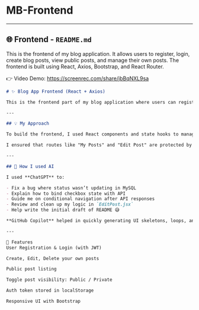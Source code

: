 # MB-Frontend


---

## 🌐 Frontend - `README.md`

This is the frontend of my blog application. It allows users to register, login, create blog posts, view public posts, and manage their own posts. The frontend is built using React, Axios, Bootstrap, and React Router.

👉 Video Demo: https://screenrec.com/share/jbBqNXL9sa


```markdown
# ✨ Blog App Frontend (React + Axios)

This is the frontend part of my blog application where users can register, login, create/edit posts, and view their own or public posts. Built using React, Axios, and React Router.

---

## 💡 My Approach

To build the frontend, I used React components and state hooks to manage form inputs and API data. I used `useEffect` to fetch post data and `useNavigate` for routing after actions like update or login.

I ensured that routes like "My Posts" and "Edit Post" are protected by checking JWT token stored in localStorage. I also gave user feedback using alert and UI status messages.

---

## 🤖 How I used AI

I used **ChatGPT** to:

- Fix a bug where status wasn’t updating in MySQL
- Explain how to bind checkbox state with API
- Guide me on conditional navigation after API responses
- Review and clean up my logic in `EditPost.jsx`
- Help write the initial draft of README 😅

**GitHub Copilot** helped in quickly generating UI skeletons, loops, and form bindings.

---

🧾 Features
User Registration & Login (with JWT)

Create, Edit, Delete your own posts

Public post listing

Toggle post visibility: Public / Private

Auth token stored in localStorage

Responsive UI with Bootstrap
